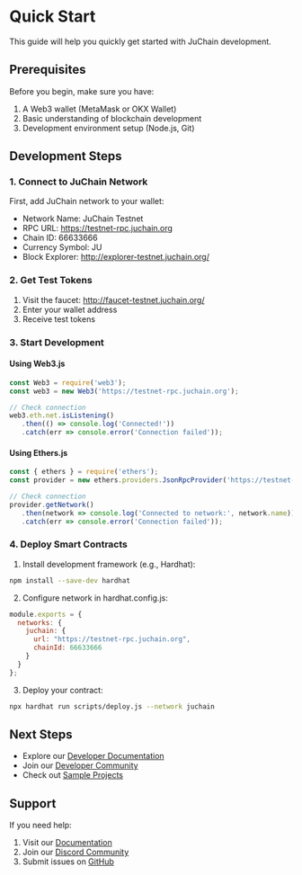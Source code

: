 # Quick Start

This guide will help you quickly get started with JuChain development.

## Prerequisites

Before you begin, make sure you have:

1. A Web3 wallet (MetaMask or OKX Wallet)
2. Basic understanding of blockchain development
3. Development environment setup (Node.js, Git)

## Development Steps

### 1. Connect to JuChain Network

First, add JuChain network to your wallet:

* Network Name: JuChain Testnet
* RPC URL: https://testnet-rpc.juchain.org
* Chain ID: 66633666
* Currency Symbol: JU
* Block Explorer: http://explorer-testnet.juchain.org/

### 2. Get Test Tokens

1. Visit the faucet: http://faucet-testnet.juchain.org/
2. Enter your wallet address
3. Receive test tokens

### 3. Start Development

#### Using Web3.js

```javascript
const Web3 = require('web3');
const web3 = new Web3('https://testnet-rpc.juchain.org');

// Check connection
web3.eth.net.isListening()
   .then(() => console.log('Connected!'))
   .catch(err => console.error('Connection failed'));
```

#### Using Ethers.js

```javascript
const { ethers } = require('ethers');
const provider = new ethers.providers.JsonRpcProvider('https://testnet-rpc.juchain.org');

// Check connection
provider.getNetwork()
   .then(network => console.log('Connected to network:', network.name))
   .catch(err => console.error('Connection failed'));
```

### 4. Deploy Smart Contracts

1. Install development framework (e.g., Hardhat):
```bash
npm install --save-dev hardhat
```

2. Configure network in hardhat.config.js:
```javascript
module.exports = {
  networks: {
    juchain: {
      url: "https://testnet-rpc.juchain.org",
      chainId: 66633666
    }
  }
};
```

3. Deploy your contract:
```bash
npx hardhat run scripts/deploy.js --network juchain
```

## Next Steps

- Explore our [Developer Documentation](../basics/smart-contracts.md)
- Join our [Developer Community](https://discord.gg/juchain)
- Check out [Sample Projects](https://github.com/juchain/examples)

## Support

If you need help:
1. Visit our [Documentation](https://docs.juchain.org)
2. Join our [Discord Community](https://discord.gg/juchain)
3. Submit issues on [GitHub](https://github.com/juchain/juchain) 